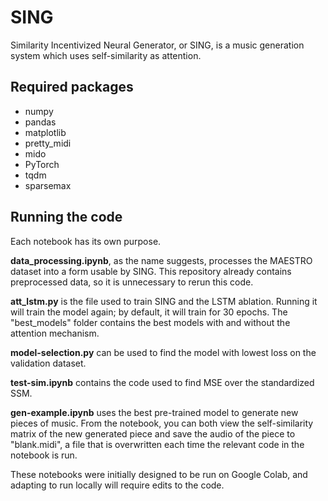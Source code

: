 # SING
Similarity Incentivized Neural Generator, or SING, is a music generation system which uses self-similarity as attention.

## Required packages

- numpy
- pandas
- matplotlib
- pretty_midi
- mido
- PyTorch 
- tqdm 
- sparsemax

## Running the code

Each notebook has its own purpose.

**data_processing.ipynb**, as the name suggests, processes the MAESTRO dataset into a form usable by SING. This repository already contains preprocessed data, so it is unnecessary to rerun this code.

**att_lstm.py** is the file used to train SING and the LSTM ablation. Running it will train the model again; by default, it will train for 30 epochs. The "best_models" folder contains the best models with and without the attention mechanism.

**model-selection.py** can be used to find the model with lowest loss on the validation dataset.

**test-sim.ipynb** contains the code used to find MSE over the standardized SSM.

**gen-example.ipynb** uses the best pre-trained model to generate new pieces of music. From the notebook, you can both view the self-similarity matrix of the new generated piece and save the audio of the piece to "blank.midi", a file that is overwritten each time the relevant code in the notebook is run.

These notebooks were initially designed to be run on Google Colab, and adapting to run locally will require edits to the code.